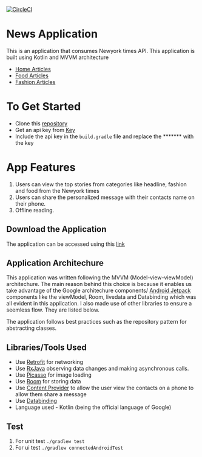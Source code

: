 [![CircleCI](https://circleci.com/gh/pawnjester/D2-news-application.svg?style=svg)](https://circleci.com/gh/pawnjester/D2-news-application/tree/develop)
# News Application
This is an application that consumes Newyork times API. This application is built using Kotlin and MVVM architecture

- [Home Articles](https://api.nytimes.com/svc/topstories/v2/home.json)
- [Food Articles](https://api.nytimes.com/svc/topstories/v2/food.json)
- [Fashion Articles](https://api.nytimes.com/svc/topstories/v2/fashion.json)

# To Get Started
- Clone this [repository](https://github.com/pawnjester/D2-news-application.git)
- Get an api key from [Key](https://api.nytimes.com/)
- Include the api key in the `build.gradle` file and replace the ******* with the key

# App Features
1. Users can view the top stories from categories like headline, fashion and food from the Newyork times
2. Users can share the personalized message with their contacts name on their phone.
3. Offline reading.

## Download the Application
The application can be accessed using this [link](http://www.droidbin.com/p1d2gh0fqld0r1j4l1efti579jo3)


## Application Architechure
This application was written following the MVVM (Model-view-viewModel) architechure. The main reason behind this choice is because
it enables us take advantage of the Google architechure components/ [Android Jetpack](https://developer.android.com/jetpack/docs/guide) components like the viewModel, Room,
livedata and Databinding which was all evident in this application. I also made use of other libraries to ensure a seemless flow. They are listed below.

The application follows best practices such as the repository pattern for abstracting classes.

## Libraries/Tools Used
- Use [Retrofit](https://square.github.io/retrofit/) for networking
- Use [RxJava](http://www.vogella.com/tutorials/RxJava/article.html) observing data changes and making asynchronous calls.
- Use [Picasso](http://square.github.io/picasso/) for image loading
- Use [Room](https://developer.android.com/topic/libraries/architecture/room) for storing data
- Use [Content Provider](https://developer.android.com/guide/topics/providers/contacts-provider) to allow the user view the contacts on a phone to allow them share a message
- Use [Databinding](https://developer.android.com/topic/libraries/data-binding/)
- Language used - Kotlin (being the official language of Google)

## Test
1. For unit test `./gradlew test`
2. For ui test `./gradlew connectedAndroidTest`


